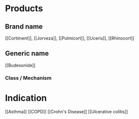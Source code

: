 # Products

## Brand name
[[Cortiment]], [[Jorveza]], [[Pulmicort]], [[Uceris]], [[Rhinocort]]

## Generic name
[[Budesonide]]

### Class / Mechanism


# Indication
[[Asthma]]
[[COPD]]
[[Crohn's Disease]]
[[Ulcerative colitis]]



